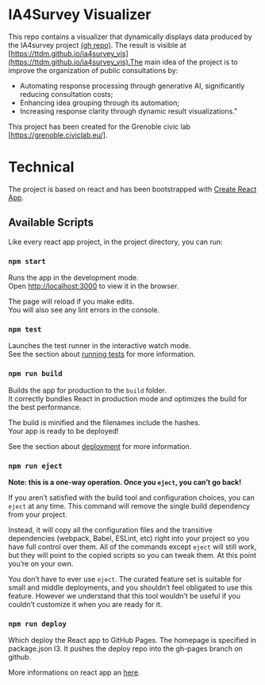 # IA4Survey Visualizer

This repo contains a visualizer that dynamically displays data produced by the IA4survey project [(gh repo)](https://github.com/cfrancois7/ia4survey). The result is visible at [https://ttdm.github.io/ia4survey_vis](https://ttdm.github.io/ia4survey_vis).The main idea of the project is to improve the organization of public consultations by:

- Automating response processing through generative AI, significantly reducing consultation costs;
- Enhancing idea grouping through its automation;
- Increasing response clarity through dynamic result visualizations."
    


This project has been created for the Grenoble civic lab [https://grenoble.civiclab.eu/].


# Technical 
The project is based on react and has been bootstrapped with [Create React App](https://github.com/facebook/create-react-app).

## Available Scripts

Like every react app project, in the project directory, you can run:

### `npm start`

Runs the app in the development mode.\
Open [http://localhost:3000](http://localhost:3000) to view it in the browser.

The page will reload if you make edits.\
You will also see any lint errors in the console.

### `npm test`

Launches the test runner in the interactive watch mode.\
See the section about [running tests](https://facebook.github.io/create-react-app/docs/running-tests) for more information.

### `npm run build`

Builds the app for production to the `build` folder.\
It correctly bundles React in production mode and optimizes the build for the best performance.

The build is minified and the filenames include the hashes.\
Your app is ready to be deployed!

See the section about [deployment](https://facebook.github.io/create-react-app/docs/deployment) for more information.

### `npm run eject`

**Note: this is a one-way operation. Once you `eject`, you can’t go back!**

If you aren’t satisfied with the build tool and configuration choices, you can `eject` at any time. This command will remove the single build dependency from your project.

Instead, it will copy all the configuration files and the transitive dependencies (webpack, Babel, ESLint, etc) right into your project so you have full control over them. All of the commands except `eject` will still work, but they will point to the copied scripts so you can tweak them. At this point you’re on your own.

You don’t have to ever use `eject`. The curated feature set is suitable for small and middle deployments, and you shouldn’t feel obligated to use this feature. However we understand that this tool wouldn’t be useful if you couldn’t customize it when you are ready for it.

### `npm run deploy` 

Which deploy the React app to GitHub Pages. The homepage is specified in package.json l3. It pushes the deploy repo into the gh-pages branch on github.   

More informations on react app an [here](https://github.com/gitname/react-gh-pages).

